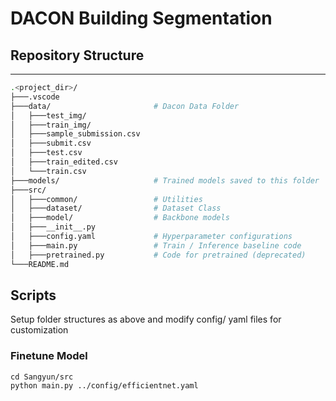 # DACON Building Segmentation

## Repository Structure
---
``` bash
.<project_dir>/
├───.vscode
├───data/                       # Dacon Data Folder
│   ├───test_img/
│   ├───train_img/
│   ├───sample_submission.csv
│   ├───submit.csv
│   ├───test.csv
│   ├───train_edited.csv
│   └───train.csv
├───models/                     # Trained models saved to this folder
├───src/                         
│   ├───common/                 # Utilities
│   ├───dataset/                # Dataset Class
│   ├───model/                  # Backbone models
│   ├───__init__.py
│   ├───config.yaml             # Hyperparameter configurations
│   ├───main.py                 # Train / Inference baseline code
│   ├───pretrained.py           # Code for pretrained (deprecated)
└───README.md
```

## Scripts
Setup folder structures as above and modify config/ yaml files for customization

### Finetune Model
```
cd Sangyun/src
python main.py ../config/efficientnet.yaml
```
